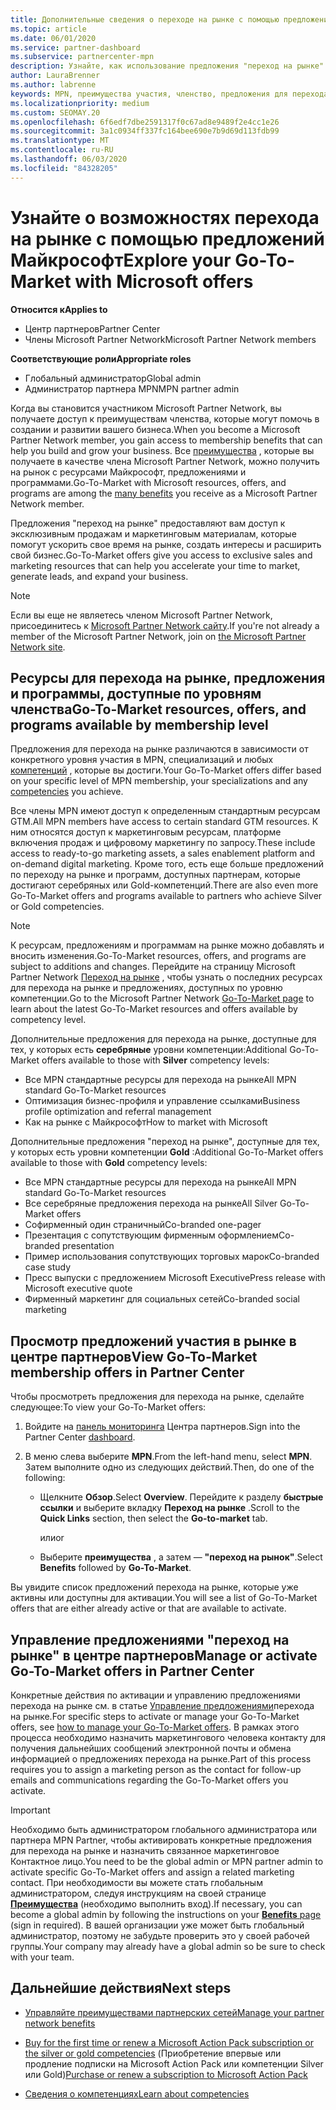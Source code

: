 ```yaml
---
title: Дополнительные сведения о переходе на рынке с помощью предложений Майкрософт
ms.topic: article
ms.date: 06/01/2020
ms.service: partner-dashboard
ms.subservice: partnercenter-mpn
description: Узнайте, как использование предложения "переход на рынке" с помощью предложений Майкрософт поможет ускорить работу на рынке, создать интересы и расширить свой бизнес.
author: LauraBrenner
ms.author: labrenne
keywords: MPN, преимущества участия, членство, предложения для перехода на рынок, переход на рынок с корпорацией Майкрософт, переход на рынок, Золотое членство, Серебряное членство
ms.localizationpriority: medium
ms.custom: SEOMAY.20
ms.openlocfilehash: 6f6edf7dbe2591317f0c67ad8e9489f2e4cc1e26
ms.sourcegitcommit: 3a1c0934ff337fc164bee690e7b9d69d113fdb99
ms.translationtype: MT
ms.contentlocale: ru-RU
ms.lasthandoff: 06/03/2020
ms.locfileid: "84328205"
---
```

# <a name="explore-your-go-to-market-with-microsoft-offers"></a><span data-ttu-id="f0a9b-104">Узнайте о возможностях перехода на рынке с помощью предложений Майкрософт</span><span class="sxs-lookup"><span data-stu-id="f0a9b-104">Explore your Go-To-Market with Microsoft offers</span></span>

<span data-ttu-id="f0a9b-105">**Относится к**</span><span class="sxs-lookup"><span data-stu-id="f0a9b-105">**Applies to**</span></span>

- <span data-ttu-id="f0a9b-106">Центр партнеров</span><span class="sxs-lookup"><span data-stu-id="f0a9b-106">Partner Center</span></span>
- <span data-ttu-id="f0a9b-107">Члены Microsoft Partner Network</span><span class="sxs-lookup"><span data-stu-id="f0a9b-107">Microsoft Partner Network members</span></span>

<span data-ttu-id="f0a9b-108">**Соответствующие роли**</span><span class="sxs-lookup"><span data-stu-id="f0a9b-108">**Appropriate roles**</span></span>

- <span data-ttu-id="f0a9b-109">Глобальный администратор</span><span class="sxs-lookup"><span data-stu-id="f0a9b-109">Global admin</span></span>
- <span data-ttu-id="f0a9b-110">Администратор партнера MPN</span><span class="sxs-lookup"><span data-stu-id="f0a9b-110">MPN partner admin</span></span>

<span data-ttu-id="f0a9b-111">Когда вы становится участником Microsoft Partner Network, вы получаете доступ к преимуществам членства, которые могут помочь в создании и развитии вашего бизнеса.</span><span class="sxs-lookup"><span data-stu-id="f0a9b-111">When you become a Microsoft Partner Network member, you gain access to membership benefits that can help you build and grow your business.</span></span> <span data-ttu-id="f0a9b-112">Все [преимущества](https://partner.microsoft.com/manage-your-partner-network-benefits) , которые вы получаете в качестве члена Microsoft Partner Network, можно получить на рынок с ресурсами Майкрософт, предложениями и программами.</span><span class="sxs-lookup"><span data-stu-id="f0a9b-112">Go-To-Market with Microsoft resources, offers, and programs are among the [many benefits](https://partner.microsoft.com/manage-your-partner-network-benefits) you receive as a Microsoft Partner Network member.</span></span>

<span data-ttu-id="f0a9b-113">Предложения "переход на рынке" предоставляют вам доступ к эксклюзивным продажам и маркетинговым материалам, которые помогут ускорить свое время на рынке, создать интересы и расширить свой бизнес.</span><span class="sxs-lookup"><span data-stu-id="f0a9b-113">Go-To-Market offers give you access to exclusive sales and marketing resources that can help you accelerate your time to market, generate leads, and expand your business.</span></span>

>[!NOTE]
><span data-ttu-id="f0a9b-114">Если вы еще не являетесь членом Microsoft Partner Network, присоединитесь к [Microsoft Partner Network сайту](https://partner.microsoft.com/membership).</span><span class="sxs-lookup"><span data-stu-id="f0a9b-114">If you're not already a member of the Microsoft Partner Network, join on [the Microsoft Partner Network site](https://partner.microsoft.com/membership).</span></span>

## <a name="go-to-market-resources-offers-and-programs-available-by-membership-level"></a><span data-ttu-id="f0a9b-115">Ресурсы для перехода на рынке, предложения и программы, доступные по уровням членства</span><span class="sxs-lookup"><span data-stu-id="f0a9b-115">Go-To-Market resources, offers, and programs available by membership level</span></span>

<span data-ttu-id="f0a9b-116">Предложения для перехода на рынке различаются в зависимости от конкретного уровня участия в MPN, специализаций и любых [компетенций](learn-about-competencies.md) , которые вы достиги.</span><span class="sxs-lookup"><span data-stu-id="f0a9b-116">Your Go-To-Market offers differ based on your specific level of MPN membership, your specializations and any [competencies](learn-about-competencies.md) you achieve.</span></span>

<span data-ttu-id="f0a9b-117">Все члены MPN имеют доступ к определенным стандартным ресурсам GTM.</span><span class="sxs-lookup"><span data-stu-id="f0a9b-117">All MPN members have access to certain standard GTM resources.</span></span> <span data-ttu-id="f0a9b-118">К ним относятся доступ к маркетинговым ресурсам, платформе включения продаж и цифровому маркетингу по запросу.</span><span class="sxs-lookup"><span data-stu-id="f0a9b-118">These include access to ready-to-go marketing assets, a sales enablement platform and on-demand digital marketing.</span></span> <span data-ttu-id="f0a9b-119">Кроме того, есть еще больше предложений по переходу на рынке и программ, доступных партнерам, которые достигают серебряных или Gold-компетенций.</span><span class="sxs-lookup"><span data-stu-id="f0a9b-119">There are also even more Go-To-Market offers and programs available to partners who achieve Silver or Gold competencies.</span></span>

>[!NOTE]
><span data-ttu-id="f0a9b-120">К ресурсам, предложениям и программам на рынке можно добавлять и вносить изменения.</span><span class="sxs-lookup"><span data-stu-id="f0a9b-120">Go-To-Market resources, offers, and programs are subject to additions and changes.</span></span> <span data-ttu-id="f0a9b-121">Перейдите на страницу Microsoft Partner Network [Переход на рынке](https://partner.microsoft.com/membership/go-to-market) , чтобы узнать о последних ресурсах для перехода на рынке и предложениях, доступных по уровню компетенции.</span><span class="sxs-lookup"><span data-stu-id="f0a9b-121">Go to the Microsoft Partner Network [Go-To-Market page](https://partner.microsoft.com/membership/go-to-market) to learn about the latest Go-To-Market resources and offers available by competency level.</span></span>

<span data-ttu-id="f0a9b-122">Дополнительные предложения для перехода на рынке, доступные для тех, у которых есть **серебряные** уровни компетенции:</span><span class="sxs-lookup"><span data-stu-id="f0a9b-122">Additional Go-To-Market offers available to those with **Silver** competency levels:</span></span>

- <span data-ttu-id="f0a9b-123">Все MPN стандартные ресурсы для перехода на рынке</span><span class="sxs-lookup"><span data-stu-id="f0a9b-123">All MPN standard Go-To-Market resources</span></span>
- <span data-ttu-id="f0a9b-124">Оптимизация бизнес-профиля и управление ссылками</span><span class="sxs-lookup"><span data-stu-id="f0a9b-124">Business profile optimization and referral management</span></span>
- <span data-ttu-id="f0a9b-125">Как на рынке с Майкрософт</span><span class="sxs-lookup"><span data-stu-id="f0a9b-125">How to market with Microsoft</span></span>

<span data-ttu-id="f0a9b-126">Дополнительные предложения "переход на рынке", доступные для тех, у которых есть уровни компетенции **Gold** :</span><span class="sxs-lookup"><span data-stu-id="f0a9b-126">Additional Go-To-Market offers available to those with **Gold** competency levels:</span></span>

- <span data-ttu-id="f0a9b-127">Все MPN стандартные ресурсы для перехода на рынке</span><span class="sxs-lookup"><span data-stu-id="f0a9b-127">All MPN standard Go-To-Market resources</span></span>
- <span data-ttu-id="f0a9b-128">Все серебряные предложения перехода на рынке</span><span class="sxs-lookup"><span data-stu-id="f0a9b-128">All Silver Go-To-Market offers</span></span>
- <span data-ttu-id="f0a9b-129">Софирменный один страничный</span><span class="sxs-lookup"><span data-stu-id="f0a9b-129">Co-branded one-pager</span></span>
- <span data-ttu-id="f0a9b-130">Презентация с сопутствующим фирменным оформлением</span><span class="sxs-lookup"><span data-stu-id="f0a9b-130">Co-branded presentation</span></span>
- <span data-ttu-id="f0a9b-131">Пример использования сопутствующих торговых марок</span><span class="sxs-lookup"><span data-stu-id="f0a9b-131">Co-branded case study</span></span>
- <span data-ttu-id="f0a9b-132">Пресс выпуски с предложением Microsoft Executive</span><span class="sxs-lookup"><span data-stu-id="f0a9b-132">Press release with Microsoft executive quote</span></span>
- <span data-ttu-id="f0a9b-133">Фирменный маркетинг для социальных сетей</span><span class="sxs-lookup"><span data-stu-id="f0a9b-133">Co-branded social marketing</span></span>

## <a name="view-go-to-market-membership-offers-in-partner-center"></a><span data-ttu-id="f0a9b-134">Просмотр предложений участия в рынке в центре партнеров</span><span class="sxs-lookup"><span data-stu-id="f0a9b-134">View Go-To-Market membership offers in Partner Center</span></span>

<span data-ttu-id="f0a9b-135">Чтобы просмотреть предложения для перехода на рынке, сделайте следующее:</span><span class="sxs-lookup"><span data-stu-id="f0a9b-135">To view your Go-To-Market offers:</span></span>

1. <span data-ttu-id="f0a9b-136">Войдите на [панель мониторинга]( https://docs.microsoft.com/partner-center/) Центра партнеров.</span><span class="sxs-lookup"><span data-stu-id="f0a9b-136">Sign into the Partner Center [dashboard]( https://docs.microsoft.com/partner-center/).</span></span>

2. <span data-ttu-id="f0a9b-137">В меню слева выберите **MPN**.</span><span class="sxs-lookup"><span data-stu-id="f0a9b-137">From the left-hand menu, select **MPN**.</span></span> <span data-ttu-id="f0a9b-138">Затем выполните одно из следующих действий.</span><span class="sxs-lookup"><span data-stu-id="f0a9b-138">Then, do one of the following:</span></span>

    - <span data-ttu-id="f0a9b-139">Щелкните **Обзор**.</span><span class="sxs-lookup"><span data-stu-id="f0a9b-139">Select **Overview**.</span></span> <span data-ttu-id="f0a9b-140">Перейдите к разделу **быстрые ссылки** и выберите вкладку **Переход на рынке** .</span><span class="sxs-lookup"><span data-stu-id="f0a9b-140">Scroll to the **Quick Links** section, then select the **Go-to-market** tab.</span></span>

      <span data-ttu-id="f0a9b-141">или</span><span class="sxs-lookup"><span data-stu-id="f0a9b-141">or</span></span>

    - <span data-ttu-id="f0a9b-142">Выберите **преимущества** , а затем — **"переход на рынок"**.</span><span class="sxs-lookup"><span data-stu-id="f0a9b-142">Select **Benefits** followed by **Go-To-Market**.</span></span>

<span data-ttu-id="f0a9b-143">Вы увидите список предложений перехода на рынке, которые уже активны или доступны для активации.</span><span class="sxs-lookup"><span data-stu-id="f0a9b-143">You will see a list of Go-To-Market offers that are either already active or that are available to activate.</span></span>

## <a name="manage-or-activate-go-to-market-offers-in-partner-center"></a><span data-ttu-id="f0a9b-144">Управление предложениями "переход на рынке" в центре партнеров</span><span class="sxs-lookup"><span data-stu-id="f0a9b-144">Manage or activate Go-To-Market offers in Partner Center</span></span>

<span data-ttu-id="f0a9b-145">Конкретные действия по активации и управлению предложениями перехода на рынке см. в статье [Управление предложениями](manage-your-partner-network-benefits.md#manage-go-to-market-offers)перехода на рынке.</span><span class="sxs-lookup"><span data-stu-id="f0a9b-145">For specific steps to activate or manage your Go-To-Market offers, see [how to manage your Go-To-Market offers](manage-your-partner-network-benefits.md#manage-go-to-market-offers).</span></span> <span data-ttu-id="f0a9b-146">В рамках этого процесса необходимо назначить маркетингового человека контакту для получения дальнейших сообщений электронной почты и обмена информацией о предложениях перехода на рынке.</span><span class="sxs-lookup"><span data-stu-id="f0a9b-146">Part of this process requires you to assign a marketing person as the contact for follow-up emails and communications regarding the Go-To-Market offers you activate.</span></span>

>[!IMPORTANT]
><span data-ttu-id="f0a9b-147">Необходимо быть администратором глобального администратора или партнера MPN Partner, чтобы активировать конкретные предложения для перехода на рынке и назначить связанное маркетинговое Контактное лицо.</span><span class="sxs-lookup"><span data-stu-id="f0a9b-147">You need to be the global admin or MPN partner admin to activate specific Go-To-Market offers and assign a related marketing contact.</span></span> <span data-ttu-id="f0a9b-148">При необходимости вы можете стать глобальным администратором, следуя инструкциям на своей странице [**Преимущества**](https://partnercenter.microsoft.com/pcv/partnership/benefits) (необходимо выполнить вход).</span><span class="sxs-lookup"><span data-stu-id="f0a9b-148">If necessary, you can become a global admin by following the instructions on your [**Benefits** page](https://partnercenter.microsoft.com/pcv/partnership/benefits) (sign in required).</span></span> <span data-ttu-id="f0a9b-149">В вашей организации уже может быть глобальный администратор, поэтому не забудьте проверить это у своей рабочей группы.</span><span class="sxs-lookup"><span data-stu-id="f0a9b-149">Your company may already have a global admin so be sure to check with your team.</span></span>

## <a name="next-steps"></a><span data-ttu-id="f0a9b-150">Дальнейшие действия</span><span class="sxs-lookup"><span data-stu-id="f0a9b-150">Next steps</span></span>

- [<span data-ttu-id="f0a9b-151">Управляйте преимуществами партнерских сетей</span><span class="sxs-lookup"><span data-stu-id="f0a9b-151">Manage your partner network benefits</span></span>](manage-your-partner-network-benefits.md)

- <span data-ttu-id="f0a9b-152">[Buy for the first time or renew a Microsoft Action Pack subscription or the silver or gold competencies](mpn-get-action-pack.md) (Приобретение впервые или продление подписки на Microsoft Action Pack или компетенции Silver или Gold)</span><span class="sxs-lookup"><span data-stu-id="f0a9b-152">[Purchase or renew a subscription to Microsoft Action Pack](mpn-get-action-pack.md)</span></span>

- [<span data-ttu-id="f0a9b-153">Сведения о компетенциях</span><span class="sxs-lookup"><span data-stu-id="f0a9b-153">Learn about competencies</span></span>](learn-about-competencies.md)
